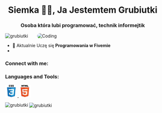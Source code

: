 <h1 align="center">Siemka 🙋‍♂️, Ja Jestemtem Grubiutki</h1>
<h3 align="center">Osoba która lubi programować, technik informejtik</h3>
<img align="right" alt="Coding" width="400" src="https://64.media.tumblr.com/93e659f0ba1cb5eb3b2ed6063ce1cb5e/a460cbb322dbb08a-2c/s400x600/889b01ef362af69335b71f194b7ad94ad82e0906.gif" style="border-radius: 15px;">

<p align="left"> <img src="https://komarev.com/ghpvc/?username=grubiutki&label=Profile%20views&color=0e75b6&style=flat" alt="grubiutki" /> </p>

- 🔭 Aktualnie Uczę się **Programowania w Fivemie**
- 
<h3 align="left">Connect with me:</h3>
<p align="left">
</p>

<h3 align="left">Languages and Tools:</h3>
<p align="left"> <a href="https://www.w3schools.com/css/" target="_blank" rel="noreferrer"> <img src="https://raw.githubusercontent.com/devicons/devicon/master/icons/css3/css3-original-wordmark.svg" alt="css3" width="40" height="40"/> </a> <a href="https://www.w3.org/html/" target="_blank" rel="noreferrer"> <img src="https://raw.githubusercontent.com/devicons/devicon/master/icons/html5/html5-original-wordmark.svg" alt="html5" width="40" height="40"/> </a> </p>

<p><img align="left" src="https://github-readme-stats.vercel.app/api/top-langs?username=grubiutki&show_icons=true&locale=en&layout=compact" alt="grubiutki" /></p>

<p>&nbsp;<img align="center" src="https://github-readme-stats.vercel.app/api?username=grubiutki&show_icons=true&locale=en" alt="grubiutki" /></p>
